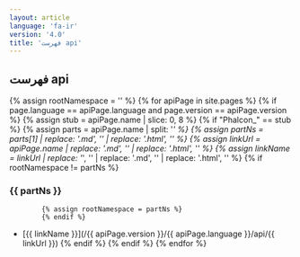 ```yaml
---
layout: article
language: 'fa-ir'
version: '4.0'
title: 'فهرست api'
---
```

## فهرست api

{% assign rootNamespace = '' %} {% for apiPage in site.pages %} {% if page.language == apiPage.language and page.version == apiPage.version %} {% assign stub = apiPage.name | slice: 0, 8 %} {% if "Phalcon_" == stub %} {% assign parts = apiPage.name | split: '*' %} {% assign partNs = parts[1] | replace: '.md', '' | replace: '.html', '' %} {% assign linkUrl = apiPage.name | replace: '.md', '' | replace: '.html', '' %} {% assign linkName = linkUrl | replace: '*', '\' | replace: '.md', '' | replace: '.html', '' %} {% if rootNamespace != partNs %}

### {{ partNs }}

            {% assign rootNamespace = partNs %}
            {% endif %}
    

* [{{ linkName }}](/{{ apiPage.version }}/{{ apiPage.language }}/api/{{ linkUrl }}) {% endif %} {% endif %} {% endfor %}
